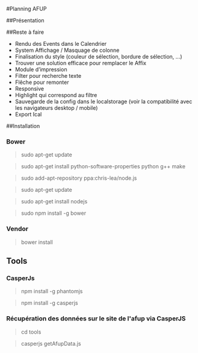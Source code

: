 #Planning AFUP

##Présentation

##Reste à faire
- Rendu des Events dans le Calendrier
- System Affichage / Masquage de colonne
- Finalisation du style (couleur de sélection, bordure de sélection, ...)
- Trouver une solution efficace pour remplacer le Affix
- Module d’impression
- Filter pour recherche texte
- Flêche pour remonter
- Responsive
- Highlight qui correspond au filtre
- Sauvegarde de la config dans le localstorage (voir la compatibilité avec les navigateurs desktop / mobile)
- Export Ical

##Installation

### Bower

> sudo apt-get update

> sudo apt-get install python-software-properties python g++ make

> sudo add-apt-repository ppa:chris-lea/node.js

> sudo apt-get update

> sudo apt-get install nodejs

> sudo npm install -g bower

### Vendor
> bower install

## Tools
### CasperJs

> npm install -g phantomjs

> npm install -g casperjs

### Récupération des données sur le site de l'afup via CasperJS

> cd tools

> casperjs getAfupData.js
